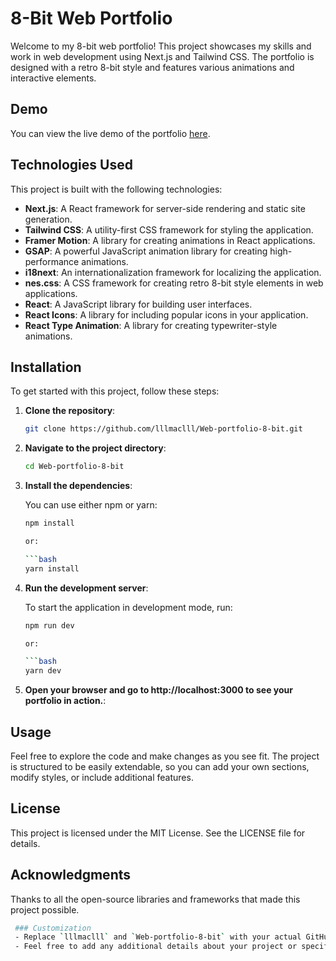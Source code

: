 # 8-Bit Web Portfolio

Welcome to my 8-bit web portfolio! This project showcases my skills and work in web development using Next.js and Tailwind CSS. The portfolio is designed with a retro 8-bit style and features various animations and interactive elements.

## Demo

You can view the live demo of the portfolio [here](https://web-portfolio-8-bit.vercel.app).

## Technologies Used

This project is built with the following technologies:

- **Next.js**: A React framework for server-side rendering and static site generation.
- **Tailwind CSS**: A utility-first CSS framework for styling the application.
- **Framer Motion**: A library for creating animations in React applications.
- **GSAP**: A powerful JavaScript animation library for creating high-performance animations.
- **i18next**: An internationalization framework for localizing the application.
- **nes.css**: A CSS framework for creating retro 8-bit style elements in web applications.
- **React**: A JavaScript library for building user interfaces.
- **React Icons**: A library for including popular icons in your application.
- **React Type Animation**: A library for creating typewriter-style animations.

## Installation

To get started with this project, follow these steps:

1. **Clone the repository**:

   ```bash
   git clone https://github.com/lllmaclll/Web-portfolio-8-bit.git

2. **Navigate to the project directory**:
   
   ```bash
   cd Web-portfolio-8-bit

3. **Install the dependencies**:
   
   You can use either npm or yarn:
   
   ```bash
   npm install

   or:

   ```bash
   yarn install

4. **Run the development server**:

   To start the application in development mode, run:
   
   ```bash
   npm run dev

   or:

   ```bash
   yarn dev
   ```

5. **Open your browser and go to http://localhost:3000 to see your portfolio in action.**:
   
## Usage

Feel free to explore the code and make changes as you see fit. The project is structured to be easily extendable, so you can add your own sections, modify styles, or include additional features.

## License

This project is licensed under the MIT License. See the LICENSE file for details.

## Acknowledgments

Thanks to all the open-source libraries and frameworks that made this project possible.

   ```bash
    ### Customization
    - Replace `lllmaclll` and `Web-portfolio-8-bit` with your actual GitHub username and repository name.
    - Feel free to add any additional details about your project or specific features you want to highlight.
